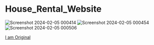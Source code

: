 # House_Rental_Website


![Screenshot 2024-02-05 000414](https://github.com/Garv0504/House_Rental_Website/assets/121128806/e0b7c0f5-f42f-4b88-9cf8-7f98520a51d3)
![Screenshot 2024-02-05 000454](https://github.com/Garv0504/House_Rental_Website/assets/121128806/dbbe1411-fcf2-4861-9d31-ab70487e9d17)
![Screenshot 2024-02-05 000506](https://github.com/Garv0504/House_Rental_Website/assets/121128806/2d1ad684-28a8-4fa8-8a1f-817dc98dc109)


<a href="https://www.zillow.com/">I am Original </a>
